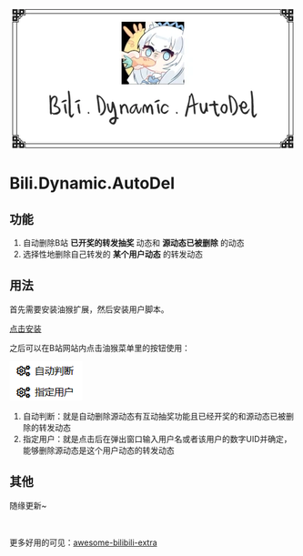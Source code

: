 <div align="center"><img src="./docs/top.webp"/></div>

# Bili.Dynamic.AutoDel

## 功能

1. 自动删除B站 **已开奖的转发抽奖** 动态和 **源动态已被删除** 的动态
2. 选择性地删除自己转发的 **某个用户动态** 的转发动态

## 用法

首先需要安装油猴扩展，然后安装用户脚本。

[点击安装](https://raw.githubusercontent.com/monSteRhhe/bilibili-dynamic-del/main/bili-dynamic-autodel.user.js)

之后可以在B站网站内点击油猴菜单里的按钮使用：

![菜单按钮](./docs/menu.png)

1. 自动判断：就是自动删除源动态有互动抽奖功能且已经开奖的和源动态已被删除的转发动态
2. 指定用户：就是点击后在弹出窗口输入用户名或者该用户的数字UID并确定，能够删除源动态是这个用户动态的转发动态

## 其他

随缘更新~

​    

更多好用的可见：[awesome-bilibili-extra](https://github.com/HCLonely/awesome-bilibili-extra)
